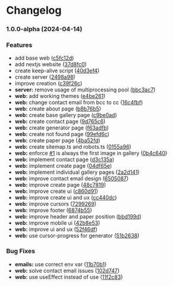 # Changelog

### 1.0.0-alpha (2024-04-14)

### Features

- add base web ([c5fc12d](https://github.com/ojpbarbosa/particles-on-canvas/commit/c5fc12d4aac843bf88f48d8cdb771671f0c4e99d))
- add nextjs website ([37d8fc0](https://github.com/ojpbarbosa/particles-on-canvas/commit/37d8fc02439f33e47eddea98a0e7e1c8cb105015))
- create keep-alive script ([40d3ef4](https://github.com/ojpbarbosa/particles-on-canvas/commit/40d3ef4f26e24dce957d6787e51026b26ad19eb5))
- create server ([2498a98](https://github.com/ojpbarbosa/particles-on-canvas/commit/2498a9827be188e70b36e37adb1026058d9fe285))
- improve creation ([c39f26c](https://github.com/ojpbarbosa/particles-on-canvas/commit/c39f26c1f024b1d9760f4496084add167e1e23da))
- **server:** remove usage of multiprocessing pool ([bbc3ac7](https://github.com/ojpbarbosa/particles-on-canvas/commit/bbc3ac71e7929889f56a369af492ff6cdf8207a5))
- **web:** add working themes ([e4be261](https://github.com/ojpbarbosa/particles-on-canvas/commit/e4be26123b96efd1873f6f0882eda3661ac619ff))
- **web:** change contact email from bcc to cc ([16c4fbf](https://github.com/ojpbarbosa/particles-on-canvas/commit/16c4fbf898999340c18177c814ced68697b478b8))
- **web:** create about page ([b8b76b5](https://github.com/ojpbarbosa/particles-on-canvas/commit/b8b76b5f352f8210257033cd7ed28d0c310a4924))
- **web:** create base gallery page ([c9be0ad](https://github.com/ojpbarbosa/particles-on-canvas/commit/c9be0ad468d2ee6a55474c62e4aa426066866840))
- **web:** create contact page ([9d765c6](https://github.com/ojpbarbosa/particles-on-canvas/commit/9d765c6fd649449aad7501e4015ccd8814022330))
- **web:** create generator page ([f63adfb](https://github.com/ojpbarbosa/particles-on-canvas/commit/f63adfb1605ea61b1cc8988e422fa1e5b2fd653d))
- **web:** create not found page ([99efd6c](https://github.com/ojpbarbosa/particles-on-canvas/commit/99efd6ca376654872bf6c1b765833927629c03a8))
- **web:** create paper page ([4ba52fd](https://github.com/ojpbarbosa/particles-on-canvas/commit/4ba52fd7db50fe908995bfebcb1a4fe184e5732d))
- **web:** create sitemap.ts and robots.ts ([0155a96](https://github.com/ojpbarbosa/particles-on-canvas/commit/0155a96124b49584935168463f00a69e283c4bc0))
- **web:** enforce [#1](https://github.com/ojpbarbosa/particles-on-canvas/issues/1) is always the first image in gallery ([0b4c640](https://github.com/ojpbarbosa/particles-on-canvas/commit/0b4c6406cfb2677c4fbbbb70b8c15e24f28e10cc))
- **web:** implement contact page ([d3c135a](https://github.com/ojpbarbosa/particles-on-canvas/commit/d3c135a4e2efc6384567c0c3b9a8e4cfc562b020))
- **web:** implement create page ([04df65e](https://github.com/ojpbarbosa/particles-on-canvas/commit/04df65e0a626c3a5b946a309a36091f6fc7bab97))
- **web:** implement individual gallery pages ([2a2d141](https://github.com/ojpbarbosa/particles-on-canvas/commit/2a2d141d5175d155c03075be5bac7dc7b58ba63e))
- **web:** improve contact email design ([6505087](https://github.com/ojpbarbosa/particles-on-canvas/commit/6505087f4b278a0d187e14463c060081946a6b55))
- **web:** improve create page ([48c7819](https://github.com/ojpbarbosa/particles-on-canvas/commit/48c7819ef59bce691421cb296e00b213470efd81))
- **web:** improve create ui ([c860d91](https://github.com/ojpbarbosa/particles-on-canvas/commit/c860d918f93be26cc21a364849679425c3eae193))
- **web:** improve create ui and ux ([cc440dc](https://github.com/ojpbarbosa/particles-on-canvas/commit/cc440dc5034b9ac4dc66f02e13095cc0b12a78ae))
- **web:** improve cursors ([7299269](https://github.com/ojpbarbosa/particles-on-canvas/commit/729926972b68df9fb256834553b67f16703da8c7))
- **web:** improve footer ([6874b55](https://github.com/ojpbarbosa/particles-on-canvas/commit/6874b55a10b32284e38a9886f4f3f94e997b9468))
- **web:** improve header and paper position ([bbd199d](https://github.com/ojpbarbosa/particles-on-canvas/commit/bbd199d31aea728f5588bb3fa91529b221f16408))
- **web:** improve mobile ui ([42b8e53](https://github.com/ojpbarbosa/particles-on-canvas/commit/42b8e53b5a4b6189fa87846eda07043eb927ef48))
- **web:** improve ui and ux ([52f46df](https://github.com/ojpbarbosa/particles-on-canvas/commit/52f46df1ed13425baa902387fdf1d872d0628e52))
- **web:** use cursor-progress for generator ([51b2638](https://github.com/ojpbarbosa/particles-on-canvas/commit/51b26381e0d069ef9849000f16cc33d9e60c2fac))

### Bug Fixes

- **emails:** use correct env var ([11b70b1](https://github.com/ojpbarbosa/particles-on-canvas/commit/11b70b17f6d9ccf723435a2a5b2f54ddd4e28c39))
- **web:** solve contact email issues ([102d747](https://github.com/ojpbarbosa/particles-on-canvas/commit/102d747616703595b0e28a3733181d8a7046b513))
- **web:** use useEffect instead of use ([11f2c83](https://github.com/ojpbarbosa/particles-on-canvas/commit/11f2c83f34f322a7235bc9554b4c18f2bff2de00))
